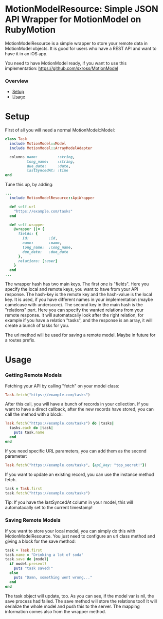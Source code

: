MotionModelResource: Simple JSON API Wrapper for MotionModel on RubyMotion
================

MotionModelResource is a simple wrapper to store your remote data in MotionModel objects. It is good for users who have a
REST API and want to have it in an iOS app.

You need to have MotionModel ready, if you want to use this implementation: https://github.com/sxross/MotionModel


### Overview
* [Setup](#setup)
* [Usage](#usage)


Setup
================

First of all you will need a normal MotionModel::Model:

```ruby
class Task
  include MotionModel::Model
  include MotionModel::ArrayModelAdapter

  columns name:         :string,
          long_name:    :string,
          due_date:     :date,
          lastSyncedAt: :time
end
```

Tune this up, by adding:
```ruby
...
  include MotionModelResource::ApiWrapper

  def self.url
    "https://example.com/tasks"
  end

  def self.wrapper
    @wrapper ||= {
      fields: {
        id:         :id,
        name:       :name,
        long_name:  :long_name,
        due_date:   :due_date
      },
      relations: [:user]
    }
  end
...
```
The wrapper hash has two main keys. The first one is "fields". Here you specify the local and remote keys, you want to have from your API response. The hash-key is the remote key and the hash-value is the local key. It is used, if you have different names in your implementation (maybe camelcase with underscore).
The second key in the main hash is the "relations" part. Here you can specify the wanted relations from your remote response. It will automatacally look after the right relation, for example if you have a relation "tasks", and the response is an array, it will create a bunch of tasks for you.

The url method will be used for saving a remote model. Maybe in future for a routes prefix.


Usage
================

### Getting Remote Models

Fetching your API by calling "fetch" on your model class:

```ruby
Task.fetch("https://example.com/tasks")
```

After this call, you will have a bunch of records in your collection.
If you want to have a direct callback, after the new records have stored, you can call the method with a block:

```ruby
Task.fetch("https://example.com/tasks") do |tasks|
  tasks.each do |task|
    puts task.name
  end
end
```

If you need specific URL parameters, you can add them as the second parameter:
```ruby
Task.fetch("https://example.com/tasks", {api_key: "top_secret!"})
```

If you want to update an existing record, you can use the instance method fetch.
```ruby
task = Task.first
task.fetch("https://example.com/tasks")
```

Tip: If you have the lastSyncedAt column in your model, this will automatacally set to the current timestamp!


### Saving Remote Models

If you want to store your local model, you can simply do this with MotionModelResource. You just need to configure an url class method and giving a block for the save method:

```ruby
task = Task.first
task.name = "Drinking a lot of soda"
task.save do |model|
  if model.present?
    puts "task saved!"
  else
    puts "Damn, something went wrong..."
  end
end
```

The task object will update, too. As you can see, if the model var is nil, the save process had failed.
The save method will store the relations too!! It will serialize the whole model and push this to the server. The mapping information comes also from the wrapper method.